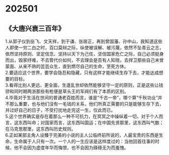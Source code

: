 # 202501
## 《大唐兴衰三百年》
1.从郭子仪到岳飞、文天祥，到于谦、张居正，再到曾国藩、孙中山，我知道这些人即使一穷二白之时，百口莫辩之际，纵使被误解、被污蔑，依然不坠青云之志，依然坚持原则、坚定信念、坚持以天下为己任，坚信国家危亡之际，自己必须挺身而出，毁家纾难，不去管代价如何，不去理会是否有人知晓，去捍卫那些自己未曾蒙面、从来不熟的芸芸众生，直到燃尽自己的生命，至死方休。  
2.要适应这个世界，要学会隐忍和隐藏，只有这样才能继续生存下去，才能达成想要的目标。  
3.看得比别人更远、更全面，生逢乱世却依然能够坚守一定的原则，正是这些让钱镠和同时期两浙那些有枪便是草头王的军阀们有了本质的区别。  
4.毕竟对于生活在世间的普通老百姓而言，谁是“千古一帝”，哪个算“千秋功业”并不那么重要，也与他们没有一毛钱的关系，他们所真正需要的只是能够生存下去，并过好自己的日子，不受打扰地走完这一生，仅此而已。  
5.这个世界确实是存在着那么一种不可抗力，在冥冥之中操纵着一切，对于个人而言，这东西叫命；对国家而言，这东西叫国运；在中国先贤那里，这东西叫气数；在马克思那里，这东西叫历史规则。  
6.正如某部主角人设臻于完美的小说的主人公临终前所说的，人最宝贵的东西是生命，生命属于人只有一次。一个人的一生应该是这样度过的：当他回首往事的时候，他不会因为虚度年华而悔恨，也不会因为碌碌无为而羞愧。